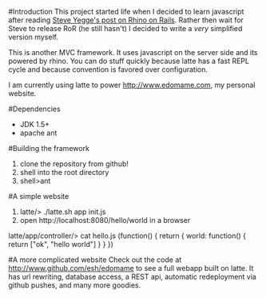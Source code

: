 #Introduction
This project started life when I decided to learn javascript after reading <a href="http://steve-yegge.blogspot.com/2007/06/rhino-on-rails.html">Steve Yegge's post on Rhino on Rails</a>. Rather then wait for Steve to release RoR (he still hasn't) I decided to write a _very_ simplified version myself.

This is another MVC framework. It uses javascript on the server side and its powered by rhino. You can do stuff quickly because latte has a fast REPL cycle and because convention is favored over configuration.

I am currently using latte to power <http://www.edomame.com>, my personal website. 

#Dependencies
* JDK 1.5+
* apache ant

#Building the framework
1. clone the repository from github!
1. shell into the root directory
1. shell>ant

#A simple website
1. latte/> ./latte.sh app init.js
2. open http://localhost:8080/hello/world in a browser 

latte/app/controller/> cat hello.js
(function() {
	return {
		world: function() {
			return ["ok", "hello world"]
		}
	}
})

#A more complicated website
Check out the code at <http://www.github.com/esh/edomame> to see a full webapp built on latte. It has url rewriting, database access, a REST api, automatic redeployment via github pushes, and many more goodies.
